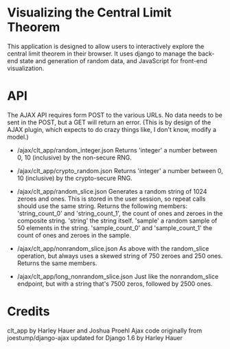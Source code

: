 # Visualizing the Central Limit Theorem #

This application is designed to allow users to interactively explore the central
limit theorem in their browser. It uses django to manage the back-end state and
generation of random data, and JavaScript for front-end visualization.

# API #
The AJAX API requires form POST to the various URLs. No data needs to be sent in
the POST, but a GET will return an error. (This is by design of the AJAX plugin,
which expects to do crazy things like, I don't know, modify a model.)

* /ajax/clt_app/random_integer.json
        Returns 'integer' a number between 0, 10 (inclusive) by the non-secure RNG.

* /ajax/clt_app/crypto_random.json
        Returns 'integer' a number between 0, 10 (inclusive) by the crypto-secure RNG.

* /ajax/clt_app/random_slice.json
        Generates a random string of 1024 zeroes and ones. This is stored in the user session, so repeat calls should use the same string. Returns the following members: 'string_count_0' and 'string_count_1', the count of ones and zeroes in the composite string. 'string' the string itself. 'sample' a random sample of 50 elements in the string. 'sample_count_0' and 'sample_count_1' the count of ones and zeroes in the sample.

* /ajax/clt_app/nonrandom_slice.json
        As above with the random_slice operation, but always uses a skewed string of 750 zeroes and 250 ones. Returns the same members.

* /ajax/clt_app/long_nonrandom_slice.json
        Just like the nonrandom_slice endpoint, but with a string that's 7500 zeros, followed by 2500 ones.

# Credits #
clt_app by Harley Hauer and Joshua Proehl
Ajax code originally from joestump/django-ajax updated for Django 1.6 by Harley Hauer
